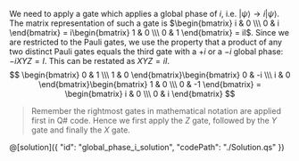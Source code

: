 We need to apply a gate which applies a global phase of $i$, i.e. $|\psi\rangle \rightarrow i|\psi\rangle$.
The matrix representation of such a gate is $\begin{bmatrix} i & 0 \\\ 0 & i \end{bmatrix} = i\begin{bmatrix} 1 & 0 \\\ 0 & 1 \end{bmatrix} = iI$.
Since we are restricted to the Pauli gates, we use the property that a product of any two distinct Pauli gates equals the third gate with a $+i$ or a $-i$ global phase: $-iXYZ=I$. This can be restated as $XYZ = iI$.
$$
\begin{bmatrix} 0 & 1 \\\ 1 & 0 \end{bmatrix}\begin{bmatrix} 0 & -i \\\ i & 0 \end{bmatrix}\begin{bmatrix} 1 & 0 \\\ 0 & -1 \end{bmatrix} = 
\begin{bmatrix} i & 0 \\\ 0 & i \end{bmatrix}
$$

> Remember the rightmost gates in mathematical notation are applied first in Q# code. Hence we first apply the $Z$ gate, followed by the $Y$ gate and finally the $X$ gate.

@[solution]({
    "id": "global_phase_i_solution",
    "codePath": "./Solution.qs"
})
